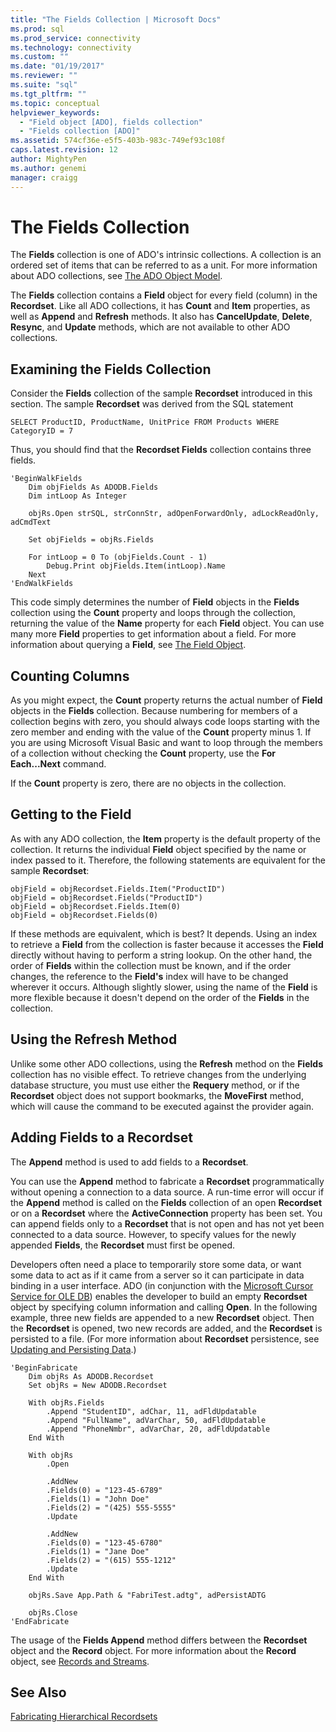 ```yaml
---
title: "The Fields Collection | Microsoft Docs"
ms.prod: sql
ms.prod_service: connectivity
ms.technology: connectivity
ms.custom: ""
ms.date: "01/19/2017"
ms.reviewer: ""
ms.suite: "sql"
ms.tgt_pltfrm: ""
ms.topic: conceptual
helpviewer_keywords: 
  - "Field object [ADO], fields collection"
  - "Fields collection [ADO]"
ms.assetid: 574cf36e-e5f5-403b-983c-749ef93c108f
caps.latest.revision: 12
author: MightyPen
ms.author: genemi
manager: craigg
---
```

# The Fields Collection
The **Fields** collection is one of ADO's intrinsic collections. A collection is an ordered set of items that can be referred to as a unit. For more information about ADO collections, see [The ADO Object Model](../../../ado/guide/data/ado-objects-and-collections.md).  
  
 The **Fields** collection contains a **Field** object for every field (column) in the **Recordset**. Like all ADO collections, it has **Count** and **Item** properties, as well as **Append** and **Refresh** methods. It also has **CancelUpdate**, **Delete**, **Resync**, and **Update** methods, which are not available to other ADO collections.  
  
## Examining the Fields Collection  
 Consider the **Fields** collection of the sample **Recordset** introduced in this section. The sample **Recordset** was derived from the SQL statement  
  
```  
SELECT ProductID, ProductName, UnitPrice FROM Products WHERE CategoryID = 7  
```  
  
 Thus, you should find that the **Recordset Fields** collection contains three fields.  
  
```  
'BeginWalkFields  
    Dim objFields As ADODB.Fields  
    Dim intLoop As Integer  
  
    objRs.Open strSQL, strConnStr, adOpenForwardOnly, adLockReadOnly, adCmdText  
  
    Set objFields = objRs.Fields  
  
    For intLoop = 0 To (objFields.Count - 1)  
        Debug.Print objFields.Item(intLoop).Name  
    Next  
'EndWalkFields  
```  
  
 This code simply determines the number of **Field** objects in the **Fields** collection using the **Count** property and loops through the collection, returning the value of the **Name** property for each **Field** object. You can use many more **Field** properties to get information about a field. For more information about querying a **Field**, see [The Field Object](../../../ado/guide/data/the-field-object.md).  
  
## Counting Columns  
 As you might expect, the **Count** property returns the actual number of **Field** objects in the **Fields** collection. Because numbering for members of a collection begins with zero, you should always code loops starting with the zero member and ending with the value of the **Count** property minus 1. If you are using Microsoft Visual Basic and want to loop through the members of a collection without checking the **Count** property, use the **For Each...Next** command.  
  
 If the **Count** property is zero, there are no objects in the collection.  
  
## Getting to the Field  
 As with any ADO collection, the **Item** property is the default property of the collection. It returns the individual **Field** object specified by the name or index passed to it. Therefore, the following statements are equivalent for the sample **Recordset**:  
  
```  
objField = objRecordset.Fields.Item("ProductID")  
objField = objRecordset.Fields("ProductID")  
objField = objRecordset.Fields.Item(0)  
objField = objRecordset.Fields(0)  
```  
  
 If these methods are equivalent, which is best? It depends. Using an index to retrieve a **Field** from the collection is faster because it accesses the **Field** directly without having to perform a string lookup. On the other hand, the order of **Fields** within the collection must be known, and if the order changes, the reference to the **Field's** index will have to be changed wherever it occurs. Although slightly slower, using the name of the **Field** is more flexible because it doesn't depend on the order of the **Fields** in the collection.  
  
## Using the Refresh Method  
 Unlike some other ADO collections, using the **Refresh** method on the **Fields** collection has no visible effect. To retrieve changes from the underlying database structure, you must use either the **Requery** method, or if the **Recordset** object does not support bookmarks, the **MoveFirst** method, which will cause the command to be executed against the provider again.  
  
## Adding Fields to a Recordset  
 The **Append** method is used to add fields to a **Recordset**.  
  
 You can use the **Append** method to fabricate a **Recordset** programmatically without opening a connection to a data source. A run-time error will occur if the **Append** method is called on the **Fields** collection of an open **Recordset** or on a **Recordset** where the **ActiveConnection** property has been set. You can append fields only to a **Recordset** that is not open and has not yet been connected to a data source. However, to specify values for the newly appended **Fields**, the **Recordset** must first be opened.  
  
 Developers often need a place to temporarily store some data, or want some data to act as if it came from a server so it can participate in data binding in a user interface. ADO (in conjunction with the [Microsoft Cursor Service for OLE DB](../../../ado/guide/appendixes/microsoft-cursor-service-for-ole-db-ado-service-component.md)) enables the developer to build an empty **Recordset** object by specifying column information and calling **Open**. In the following example, three new fields are appended to a new **Recordset** object. Then the **Recordset** is opened, two new records are added, and the **Recordset** is persisted to a file. (For more information about **Recordset** persistence, see [Updating and Persisting Data](../../../ado/guide/data/updating-and-persisting-data.md).)  
  
```  
'BeginFabricate  
    Dim objRs As ADODB.Recordset  
    Set objRs = New ADODB.Recordset  
  
    With objRs.Fields  
        .Append "StudentID", adChar, 11, adFldUpdatable  
        .Append "FullName", adVarChar, 50, adFldUpdatable  
        .Append "PhoneNmbr", adVarChar, 20, adFldUpdatable  
    End With  
  
    With objRs  
        .Open  
  
        .AddNew  
        .Fields(0) = "123-45-6789"  
        .Fields(1) = "John Doe"  
        .Fields(2) = "(425) 555-5555"  
        .Update  
  
        .AddNew  
        .Fields(0) = "123-45-6780"  
        .Fields(1) = "Jane Doe"  
        .Fields(2) = "(615) 555-1212"  
        .Update  
    End With  
  
    objRs.Save App.Path & "FabriTest.adtg", adPersistADTG  
  
    objRs.Close  
'EndFabricate  
```  
  
 The usage of the **Fields Append** method differs between the **Recordset** object and the **Record** object. For more information about the **Record** object, see [Records and Streams](../../../ado/guide/data/records-and-streams.md).  
  
## See Also  
 [Fabricating Hierarchical Recordsets](../../../ado/guide/data/fabricating-hierarchical-recordsets.md)
